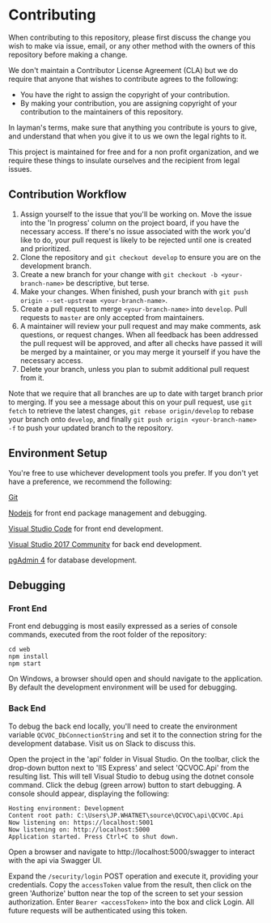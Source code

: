 # Contributing

When contributing to this repository, please first discuss the change you wish to make via issue,
email, or any other method with the owners of this repository before making a change. 

We don't maintain a Contributor License Agreement (CLA) but we do require that anyone that wishes to contribute agrees to the following:

* You have the right to assign the copyright of your contribution.
* By making your contribution, you are assigning copyright of your contribution to the maintainers of this repository.

In layman's terms, make sure that anything you contribute is yours to give, and understand that when you give it to us we own the legal rights to it.

This project is maintained for free and for a non profit organization, and we require these things to insulate ourselves and the recipient from legal issues.

## Contribution Workflow

1. Assign yourself to the issue that you'll be working on.  Move the issue into the 'In progress' column on the project
   board, if you have the necessary access.  If there's no issue associated with the work you'd like to do, your pull request is likely
   to be rejected until one is created and prioritized.  
2. Clone the repository and `git checkout develop` to ensure you are on the development branch.
3. Create a new branch for your change with `git checkout -b <your-branch-name>` be descriptive, but terse.
4. Make your changes.  When finished, push your branch with `git push origin --set-upstream <your-branch-name>`.
5. Create a pull request to merge `<your-branch-name>` into `develop`.  Pull requests to `master` are only accepted from
   maintainers.
6. A maintainer will review your pull request and may make comments, ask questions, or request changes.  When all
   feedback has been addressed the pull request will be approved, and after all checks have passed it will be merged by
   a maintainer, or you may merge it yourself if you have the necessary access.
7. Delete your branch, unless you plan to submit additional pull request from it.

Note that we require that all branches are up to date with target branch prior to merging.  If you see a message about this
on your pull request, use `git fetch` to retrieve the latest changes,  `git rebase origin/develop` to rebase your 
branch onto `develop`, and finally `git push origin <your-branch-name> -f` to push your updated branch to the repository.

## Environment Setup

You're free to use whichever development tools you prefer.  If you don't yet have a preference, we recommend the following:

[Git](https://git-scm.com/downloads) 

[Nodejs](https://nodejs.org/en/) for front end package management and debugging.

[Visual Studio Code](https://code.visualstudio.com/) for front end development.

[Visual Studio 2017 Community](https://visualstudio.microsoft.com/downloads/) for back end development.

[pgAdmin 4](https://www.pgadmin.org/) for database development.

## Debugging
### Front End

Front end debugging is most easily expressed as a series of console commands, executed from the root folder of the repository:

```
cd web
npm install
npm start
```

On Windows, a browser should open and should navigate to the application.  By default the development environment will be used for debugging.

### Back End

To debug the back end locally, you'll need to create the environment variable `QCVOC_DbConnectionString` and set it to the connection string for the development database.  Visit us on Slack to discuss this.

Open the project in the 'api' folder in Visual Studio.  On the toolbar, click the drop-down button next to 'IIS Express' and select 'QCVOC.Api' from the resulting list.  This will tell Visual Studio to debug using the dotnet console command.  Click the debug (green arrow) button to start debugging.  A console should appear, displaying the following:

```
Hosting environment: Development
Content root path: C:\Users\JP.WHATNET\source\QCVOC\api\QCVOC.Api
Now listening on: https://localhost:5001
Now listening on: http://localhost:5000
Application started. Press Ctrl+C to shut down.
```

Open a browser and navigate to http://localhost:5000/swagger to interact with the api via Swagger UI.

Expand the `/security/login` POST operation and execute it, providing your credentials.  Copy the `accessToken` value from the result, then click on the green 'Authorize' button near the top of the screen to set your session authorization.  Enter `Bearer <accessToken>` into the box and click Login.  All future requests will be authenticated using this token.